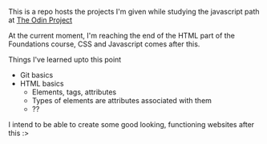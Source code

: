This is a repo hosts the projects I'm given while studying the javascript path at [The Odin Project](www.theodinproject.com)

At the current moment, I'm reaching the end of the HTML part of the Foundations course, CSS and Javascript comes after this.

Things I've learned upto this point 

- Git basics
- HTML basics
	- Elements, tags, attributes
	- Types of elements are attributes associated with them
	- ??

I intend to be able to create some good looking, functioning websites after this :>
